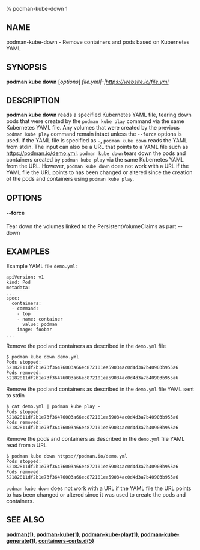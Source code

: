 % podman-kube-down 1

## NAME
podman-kube-down - Remove containers and pods based on Kubernetes YAML

## SYNOPSIS
**podman kube down** [*options*] *file.yml|-|https://website.io/file.yml*

## DESCRIPTION
**podman kube down** reads a specified Kubernetes YAML file, tearing down pods that were created by the `podman kube play` command via the same Kubernetes YAML
file. Any volumes that were created by the previous `podman kube play` command remain intact unless the `--force` options is used. If the YAML file is
specified as `-`, `podman kube down` reads the YAML from stdin. The input can also be a URL that points to a YAML file such as https://podman.io/demo.yml.
`podman kube down` tears down the pods and containers created by `podman kube play` via the same Kubernetes YAML from the URL. However,
`podman kube down` does not work with a URL if the YAML file the URL points to has been changed or altered since the creation of the pods and containers using
`podman kube play`.

## OPTIONS

#### **--force**

Tear down the volumes linked to the PersistentVolumeClaims as part --down

## EXAMPLES

Example YAML file `demo.yml`:
```
apiVersion: v1
kind: Pod
metadata:
...
spec:
  containers:
  - command:
    - top
    - name: container
      value: podman
    image: foobar
...
```

Remove the pod and containers as described in the `demo.yml` file
```
$ podman kube down demo.yml
Pods stopped:
52182811df2b1e73f36476003a66ec872101ea59034ac0d4d3a7b40903b955a6
Pods removed:
52182811df2b1e73f36476003a66ec872101ea59034ac0d4d3a7b40903b955a6
```

Remove the pod and containers as described in the `demo.yml` file YAML sent to stdin
```
$ cat demo.yml | podman kube play -
Pods stopped:
52182811df2b1e73f36476003a66ec872101ea59034ac0d4d3a7b40903b955a6
Pods removed:
52182811df2b1e73f36476003a66ec872101ea59034ac0d4d3a7b40903b955a6
```

Remove the pods and containers as described in the `demo.yml` file YAML read from a URL
```
$ podman kube down https://podman.io/demo.yml
Pods stopped:
52182811df2b1e73f36476003a66ec872101ea59034ac0d4d3a7b40903b955a6
Pods removed:
52182811df2b1e73f36476003a66ec872101ea59034ac0d4d3a7b40903b955a6
```
`podman kube down` does not work with a URL if the YAML file the URL points to has been changed
or altered since it was used to create the pods and containers.

## SEE ALSO
**[podman(1)](podman.1.md)**, **[podman-kube(1)](podman-kube.1.md)**, **[podman-kube-play(1)](podman-kube-play.1.md)**, **[podman-kube-generate(1)](podman-kube-generate.1.md)**, **[containers-certs.d(5)](https://github.com/containers/image/blob/main/docs/containers-certs.d.5.md)**
